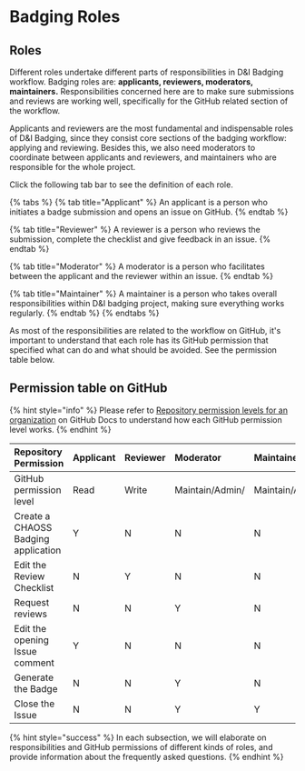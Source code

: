 # Badging Roles

## Roles

Different roles undertake different parts of responsibilities in D&I Badging workflow. Badging roles are: **applicants, reviewers, moderators, maintainers.**  Responsibilities concerned here are to make sure submissions and reviews are working well, specifically for the GitHub related section of the workflow. 

Applicants and reviewers are the most fundamental and indispensable roles of D&I Badging, since they consist core sections of the badging workflow: applying and reviewing. Besides this, we also need moderators to coordinate between applicants and reviewers, and maintainers who are responsible for the whole project.

Click the following tab bar to see the definition of each role.

{% tabs %}
{% tab title="Applicant" %}
An applicant is a person who initiates a badge submission and opens an issue on GitHub.
{% endtab %}

{% tab title="Reviewer" %}
A reviewer is a person who reviews the submission, complete the checklist and give feedback in an issue.
{% endtab %}

{% tab title="Moderator" %}
A moderator is a person who facilitates between the applicant and the reviewer within an issue.
{% endtab %}

{% tab title="Maintainer" %}
A maintainer is a person who takes overall responsibilities within D&I badging project, making sure everything works regularly.
{% endtab %}
{% endtabs %}

As most of the responsibilities are related to the workflow on GitHub, it's important to understand that each role has its GitHub permission that specified what can do and what should be avoided. See the permission table below.

## Permission table on GitHub

{% hint style="info" %}
Please refer to [Repository permission levels for an organization](https://docs.github.com/en/free-pro-team@latest/github/setting-up-and-managing-organizations-and-teams/repository-permission-levels-for-an-organization) on GitHub Docs to understand how each GitHub permission level works.
{% endhint %}

| Repository Permission | Applicant | Reviewer | Moderator | Maintainer |
| :--- | :--- | :--- | :--- | :--- |
| GitHub permission level | Read | Write | Maintain/Admin/ | Maintain/Admin |
| Create a CHAOSS Badging application | Y | N | N | N |
| Edit the Review Checklist | N | Y | N | N |
| Request reviews | N | N | Y | N |
| Edit the opening Issue comment | Y | N | N | N |
| Generate the Badge | N | N | Y | N |
| Close the Issue | N | N | Y | Y |

{% hint style="success" %}
In each subsection, we will elaborate on responsibilities and GitHub permissions of different kinds of roles, and provide information about the frequently asked questions.
{% endhint %}

